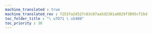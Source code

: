 ```yaml
---
machine_translated : true
machine_translated_rev : 72537a2d527c63c07aa5d2361a8829f3895cf2bd
toc_folder_title : "\ u7D71 \ u5408"
toc_priority : 30
---
```

